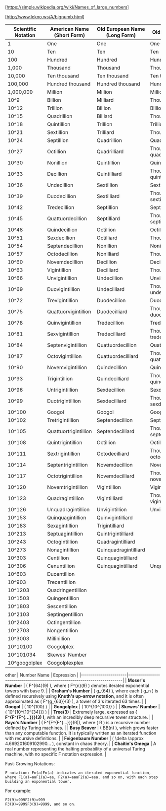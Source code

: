 


[https://simple.wikipedia.org/wiki/Names_of_large_numbers]


[http://www.lekno.ws/A/bignumb.html]



| Scientific Notation | American Name (Short Form)  | Old European Name (Long Form) | Old British Name | SI Symbol | Metric Prefix |
|---------------------|-----------------------------|-------------------------------|------------------|-----------|---------------|
| 1                   | One                         | One                           | One              |           |               |
| 10                  | Ten                         | Ten                           | Ten              | da        | Deca-         |
| 100                 | Hundred                     | Hundred                        | Hundred          | c         | Cent-         |
| 1,000               | Thousand                    | Thousand                       | Thousand         | k         | Kilo-         |
| 10,000              | Ten thousand                | Ten thousand                   | Ten thousand     |           |               |
| 100,000             | Hundred thousand            | Hundred thousand               | Hundred thousand |           |               |
| 1,000,000           | Million                     | Million                        | Million          | M         | Mega-         |
| 10^9                | Billion                     | Milliard                       | Thousand million | G         | Giga-         |
| 10^12               | Trillion                    | Billion                        | Billion          | T         | Tera-         |
| 10^15               | Quadrillion                 | Billiard                       | Thousand billion | P         | Peta-         |
| 10^18               | Quintillion                 | Trillion                       | Trillion         | E         | Exa-          |
| 10^21               | Sextillion                  | Trilliard                      | Thousand trillion| Z         | Zetta-        |
| 10^24               | Septillion                 | Quadrillion                    | Quadrillion      | Y         | Yotta-        |
| 10^27               | Octillion                   | Quadrilliard                   | Thousand quadrillion | R       | Ronna-        |
| 10^30               | Nonillion                   | Quintillion                    | Quintillion      | Q         | Quetta-       |
| 10^33               | Decillion                   | Quintilliard                   | Thousand quintillion |           |               |
| 10^36               | Undecillion                 | Sextillion                     | Sextillion       |           |               |
| 10^39               | Duodecillion                | Sextilliard                    | Thousand sextillion |           |               |
| 10^42               | Tredecillion                | Septillion                     | Septillion       |           |               |
| 10^45               | Quattuordecillion           | Septilliard                    | Thousand septillion |           |               |
| 10^48               | Quindecillion               | Octillion                      | Octillion        |           |               |
| 10^51               | Sexdecillion                | Octilliard                     | Thousand octillion |           |               |
| 10^54               | Septendecillion             | Nonillion                      | Nonillion        |           |               |
| 10^57               | Octodecillion               | Nonilliard                     | Thousand nonillion |           |               |
| 10^60               | Novemdecillion              | Decillion                      | Decillion        |           |               |
| 10^63               | Vigintillion                | Decilliard                     | Thousand decillion |           |               |
| 10^66               | Unvigintillion              | Undecillion                    | Unvigintillion   |           |               |
| 10^69               | Duovigintillion             | Undecilliard                   | Thousand undecillion |           |               |
| 10^72               | Trevigintillion             | Duodecillion                   | Duodecillion     |           |               |
| 10^75               | Quattuorvigintillion        | Duodecilliard                  | Thousand duodecillion |           |               |
| 10^78               | Quinvigintillion            | Tredecillion                   | Tredecillion     |           |               |
| 10^81               | Sexvigintillion             | Tredecilliard                  | Thousand tredecillion |           |               |
| 10^84               | Septenvigintillion          | Quattuordecillion              | Quattuordecillion|           |               |
| 10^87               | Octovigintillion            | Quattuordecilliard             | Thousand quattuordecillion |           |               |
| 10^90               | Novemvigintillion           | Quindecillion                  | Quindecillion    |           |               |
| 10^93               | Trigintillion               | Quindecilliard                 | Thousand quindecillion |           |               |
| 10^96               | Untrigintillion             | Sexdecillion                   | Sexdecillion     |           |               |
| 10^99               | Duotrigintillion            | Sexdecilliard                  | Thousand sexdecillion |           |               |
| 10^100              | Googol                      | Googol                         | Googol           |           |               |
| 10^102              | Tretrigintillion            | Septendecillion                | Septendecillion  |           |               |
| 10^105              | Quattuortrigintillion       | Septendecilliard               | Thousand septendecillion |           |               |
| 10^108              | Quintrigintillion           | Octillion                      | Octillion        |           |               |
| 10^111              | Sextrigintillion            | Octodecilliard                 | Thousand octodecillion |           |               |
| 10^114              | Septentrigintillion         | Novemdecillion                 | Novemdecillion   |           |               |
| 10^117              | Octotrigintillion           | Novemdecilliard                | Thousand novemdecillion |           |               |
| 10^120              | Novemtrigintillion          | Vigintillion                   | Vigintillion     |           |               |
| 10^123              | Quadragintillion            | Vigintilliard                  | Thousand vigintillion |           |               |
| 10^126              | Unquadragintillion          | Unvigintillion                 | Unvigintillion   |           |               |
| 10^153              | Quinquagintillion           | Quinvigintilliard              |                  |           |               |
| 10^183              | Sexagintillion              | Trigintilliard                 |                  |           |               |
| 10^213              | Septuagintillion            | Quintrigintilliard             |                  |           |               |
| 10^243              | Octogintillion              | Quadragintilliard              |                  |           |               |
| 10^273              | Nonagintillion              | Quinquadragintilliard          |                  |           |               |
| 10^303              | Centillion                  | Quinquagintilliard             |                  |           |               |
| 10^306              | Cenuntillion                | Quinquagintilliard             | Unquinquagintillion |           |               |
| 10^603              | Ducentillion                |                               |                  |           |               |
| 10^903              | Trecentillion               |                               |                  |           |               |
| 10^1203             | Quadringentillion           |                               |                  |           |               |
| 10^1503             | Quingentillion              |                               |                  |           |               |
| 10^1803             | Sescentillion               |                               |                  |           |               |
| 10^2103             | Septingentillion            |                               |                  |           |               |
| 10^2403             | Octingentillion             |                               |                  |           |               |
| 10^2703             | Nongentillion               |                               |                  |           |               |
| 10^3003             | Millinillion                |                               |                  |           |               |
| 10^10100            | Googolplex                  |                               |                  |           |               |
| 10^101034           | Skewes' Number              |                               |                  |           |               |
| 10^googolplex       | Googolplexplex              |                               |                  |           |               |


other 
| Number Name           | Expression                                                                 |
|-----------------------|---------------------------------------------------------------------------|
| **Moser's Number**     | \( F^{64}(9) \), where \( F^{n}(9) \) denotes iterated exponential towers with base 9. |
| **Graham's Number**    | \( g_{64} \), where each \( g_n \) is defined recursively using **Knuth's up-arrow notation**, and it is often approximated as \( F^{g_{63}}(3) \), a tower of 3's iterated 63 times. |
| **Googol**             | \( 10^{100} \)                                                              |
| **Googolplex**         | \( 10^{10^{100}} \)                                                          |
| **Skewes' Number**     | \( 10^{10^{10^{34}}} \)                                                     |
| **Tree(3)**            | Extremely large, expressed as **\( F^{F^{F^{...}}}(3) \)**, with an incredibly deep recursive tower structure. |
| **Rayo's Number**      | \( F^{F^{F^{...}}}(R)\), where \( R \) is a recursive number defined by Turing machines. |
| **Busy Beaver**        | \( BB(n) \), which grows faster than any computable function. It is typically written as an iterated function with recursive definitions. |
| **Feigenbaum Number**  | \( \delta \approx 4.669201609102990... \), constant in chaos theory. |
| **Chaitin's Omega**    | A real number representing the halting probability of a universal Turing machine, with no specific F notation expression. |

Fast-Growing Notations:

    F notation: Fn(a)Fn(a) indicates an iterated exponential function, where F1(a)=aaF1(a)=aa, F2(a)=aaaF2(a)=aaa, and so on, with each step building an exponential tower.

For example:

    F2(9)=999F2(9)=999
    F3(9)=9999F3(9)=9999, and so on.

